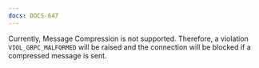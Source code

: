 ```yaml
---
docs: DOCS-647
---
```

Currently, Message Compression is not supported. Therefore, a violation `VIOL_GRPC_MALFORMED` will be raised and the connection will be blocked if a compressed message is sent.